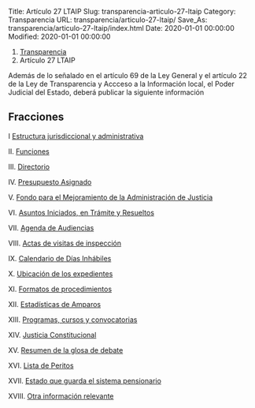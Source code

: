 Title: Artículo 27 LTAIP
Slug: transparencia-articulo-27-ltaip
Category: Transparencia
URL: transparencia/articulo-27-ltaip/
Save_As: transparencia/articulo-27-ltaip/index.html
Date: 2020-01-01 00:00:00
Modified: 2020-01-01 00:00:00


<nav aria-label="breadcrumb">
<ol class="breadcrumb">
<li class="breadcrumb-item"><a href="../">Transparencia</a></li>
<li class="breadcrumb-item active" aria-current="page">Artículo 27 LTAIP</li>
</ol>
</nav>



Además de lo señalado en el artículo 69 de la Ley General y el artículo 22 de la Ley de Transparencia y Accceso a la Información local, el Poder Judicial del Estado, deberá publicar la siguiente información


## Fracciones

I [Estructura jurisdiccional y administrativa](f01-estructura-jurisdiccional-y-administrativa/)

II. [Funciones](f02-funciones/)

III. [Directorio](f03-directorio/)

IV. [Presupuesto Asignado](f04-presupuesto-asignado/)

V. [Fondo para el Mejoramiento de la Administración de Justicia](f05-fondo-para-el-mejoramiento-de-la-administracion-de-justicia/)

VI. [Asuntos Iniciados, en Trámite y Resueltos](f06-asuntos-iniciados-en-tramite-y-resueltos/)

VII. [Agenda de Audiencias](f07-agenda-de-audiencias/) 

VIII. [Actas de visitas de inspección](f08-actas-de-visitas-de-inspeccion/)

IX. [Calendario de Días Inhábiles](f09-calendario-de-dias-inhabiles) 

X. [Ubicación de los expedientes](f10-ubicacion-de-los-expedientes/) 

XI. [Formatos de procedimientos](f11-formatos-de-procedimientos) 

XII. [Estadísticas de Amparos](f12-estadisticas-de-amparos/)

XIII. [Programas, cursos y convocatorias](f13-programas-cursos-y-convocatorias/)

XIV. [Justicia Constitucional](f14-justicia-constitucional/)

XV. [Resumen de la glosa de debate](f15-resumen-de-la-glosa-de-debate/)

XVI. [Lista de Peritos](f16-lista-de-peritos/) 

XVII. [Estado que guarda el sistema pensionario](f17-estado-que-guarda-el-sistema-pensionario/) 

XVIII. [Otra información relevante](f18-otra-informacion-relevante/) 

